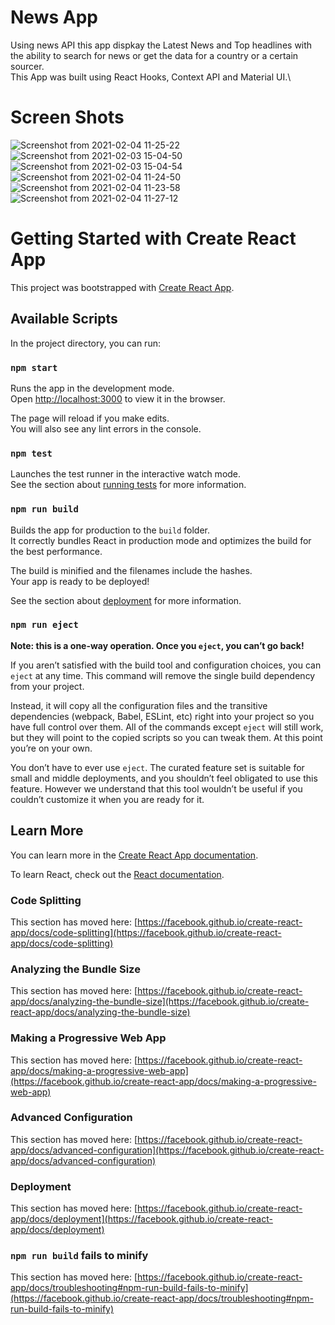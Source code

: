 # News App

Using news API this app dispkay the Latest News and Top headlines with the ability to search for news or get the data for a country or a certain sourcer.\
This App was built using React Hooks, Context API  and Material UI.\

# Screen Shots
![Screenshot from 2021-02-04 11-25-22](https://user-images.githubusercontent.com/41570565/106872239-c261ea80-66db-11eb-96a5-de18e6ae3258.png)
![Screenshot from 2021-02-03 15-04-50](https://user-images.githubusercontent.com/41570565/106872255-c5f57180-66db-11eb-90de-7875b889e780.png)
![Screenshot from 2021-02-03 15-04-54](https://user-images.githubusercontent.com/41570565/106872267-c8f06200-66db-11eb-9163-1bf62b498603.png)
![Screenshot from 2021-02-04 11-24-50](https://user-images.githubusercontent.com/41570565/106872287-cd1c7f80-66db-11eb-90d3-22c6f6bd97b0.png)
![Screenshot from 2021-02-04 11-23-58](https://user-images.githubusercontent.com/41570565/106872294-cee64300-66db-11eb-9124-766253f1f101.png)
![Screenshot from 2021-02-04 11-27-12](https://user-images.githubusercontent.com/41570565/106872425-f4734c80-66db-11eb-9473-644e6e6a8a00.png)


# Getting Started with Create React App

This project was bootstrapped with [Create React App](https://github.com/facebook/create-react-app).

## Available Scripts

In the project directory, you can run:

### `npm start`

Runs the app in the development mode.\
Open [http://localhost:3000](http://localhost:3000) to view it in the browser.

The page will reload if you make edits.\
You will also see any lint errors in the console.

### `npm test`

Launches the test runner in the interactive watch mode.\
See the section about [running tests](https://facebook.github.io/create-react-app/docs/running-tests) for more information.

### `npm run build`

Builds the app for production to the `build` folder.\
It correctly bundles React in production mode and optimizes the build for the best performance.

The build is minified and the filenames include the hashes.\
Your app is ready to be deployed!

See the section about [deployment](https://facebook.github.io/create-react-app/docs/deployment) for more information.

### `npm run eject`

**Note: this is a one-way operation. Once you `eject`, you can’t go back!**

If you aren’t satisfied with the build tool and configuration choices, you can `eject` at any time. This command will remove the single build dependency from your project.

Instead, it will copy all the configuration files and the transitive dependencies (webpack, Babel, ESLint, etc) right into your project so you have full control over them. All of the commands except `eject` will still work, but they will point to the copied scripts so you can tweak them. At this point you’re on your own.

You don’t have to ever use `eject`. The curated feature set is suitable for small and middle deployments, and you shouldn’t feel obligated to use this feature. However we understand that this tool wouldn’t be useful if you couldn’t customize it when you are ready for it.

## Learn More

You can learn more in the [Create React App documentation](https://facebook.github.io/create-react-app/docs/getting-started).

To learn React, check out the [React documentation](https://reactjs.org/).

### Code Splitting

This section has moved here: [https://facebook.github.io/create-react-app/docs/code-splitting](https://facebook.github.io/create-react-app/docs/code-splitting)

### Analyzing the Bundle Size

This section has moved here: [https://facebook.github.io/create-react-app/docs/analyzing-the-bundle-size](https://facebook.github.io/create-react-app/docs/analyzing-the-bundle-size)

### Making a Progressive Web App

This section has moved here: [https://facebook.github.io/create-react-app/docs/making-a-progressive-web-app](https://facebook.github.io/create-react-app/docs/making-a-progressive-web-app)

### Advanced Configuration

This section has moved here: [https://facebook.github.io/create-react-app/docs/advanced-configuration](https://facebook.github.io/create-react-app/docs/advanced-configuration)

### Deployment

This section has moved here: [https://facebook.github.io/create-react-app/docs/deployment](https://facebook.github.io/create-react-app/docs/deployment)

### `npm run build` fails to minify

This section has moved here: [https://facebook.github.io/create-react-app/docs/troubleshooting#npm-run-build-fails-to-minify](https://facebook.github.io/create-react-app/docs/troubleshooting#npm-run-build-fails-to-minify)
